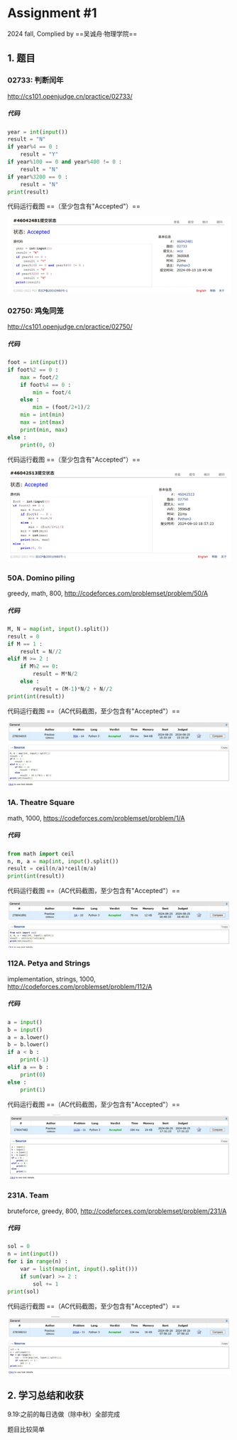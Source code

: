 # Assignment #1

2024 fall, Complied by ==吴诚舟·物理学院==

## 1. 题目

### 02733: 判断闰年

http://cs101.openjudge.cn/practice/02733/

##### 代码

```python
year = int(input())
result = "N"
if year%4 == 0 :
    result = "Y"
if year%100 == 0 and year%400 != 0 :
    result = "N"
if year%3200 == 0 :
    result = "N"
print(result)

```



代码运行截图 ==（至少包含有"Accepted"）==

![](./AC_screenshot/OJ02733.png)



### 02750: 鸡兔同笼

http://cs101.openjudge.cn/practice/02750/

##### 代码

```python
foot = int(input())
if foot%2 == 0 :
    max = foot/2
    if foot%4 == 0 :
        min = foot/4
    else :
        min = (foot/2+1)/2
    min = int(min)
    max = int(max)
    print(min, max)
else :
    print(0, 0)


```



代码运行截图 ==（至少包含有"Accepted"）==

![](./AC_screenshot/OJ02750.png)



### 50A. Domino piling

greedy, math, 800, http://codeforces.com/problemset/problem/50/A

##### 代码

```python
M, N = map(int, input().split())
result = 0
if M == 1 :
    result = N//2
elif M >= 2 :
    if M%2 == 0:
        result = M*N/2
    else :
        result = (M-1)*N/2 + N//2
print(int(result))

```



代码运行截图 ==（AC代码截图，至少包含有"Accepted"）==

![](./AC_screenshot/CF50A.png)



### 1A. Theatre Square

math, 1000, https://codeforces.com/problemset/problem/1/A

##### 代码

```python
from math import ceil
n, m, a = map(int, input().split())
result = ceil(n/a)*ceil(m/a)
print(int(result))


```



代码运行截图 ==（AC代码截图，至少包含有"Accepted"）==

![](./AC_screenshot/CF1A.png)



### 112A. Petya and Strings

implementation, strings, 1000, http://codeforces.com/problemset/problem/112/A

##### 代码

```python
a = input()
b = input()
a = a.lower()
b = b.lower()
if a < b :
    print(-1)
elif a == b :
    print(0)
else :
    print(1)


```



代码运行截图 ==（AC代码截图，至少包含有"Accepted"）==

![](./AC_screenshot/CF112A.png)



### 231A. Team

bruteforce, greedy, 800, http://codeforces.com/problemset/problem/231/A

##### 代码

```python
sol = 0
n = int(input())
for i in range(n) :
    var = list(map(int, input().split()))
    if sum(var) >= 2 :
        sol += 1
print(sol)

```



代码运行截图 ==（AC代码截图，至少包含有"Accepted"）==

![](./AC_screenshot/CF231A.png)



## 2. 学习总结和收获

9.19:之前的每日选做（除中秋）全部完成

题目比较简单





